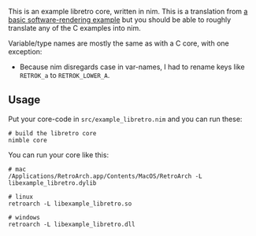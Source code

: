 This is an example libretro core, written in nim. This is a translation from [a basic software-rendering example](https://github.com/libretro/libretro-samples/tree/master/video/software/rendering) but you should be able to roughly translate any of the C examples into nim.

Variable/type names are mostly the same as with a C core, with one exception:

- Because nim disregards case in var-names, I had to rename keys like `RETROK_a` to `RETROK_LOWER_A`.

## Usage

Put your core-code in `src/example_libretro.nim` and you can run these:

```
# build the libretro core
nimble core
```

You can run your core like this:

```
# mac
/Applications/RetroArch.app/Contents/MacOS/RetroArch -L libexample_libretro.dylib

# linux
retroarch -L libexample_libretro.so

# windows
retroarch -L libexample_libretro.dll
```

